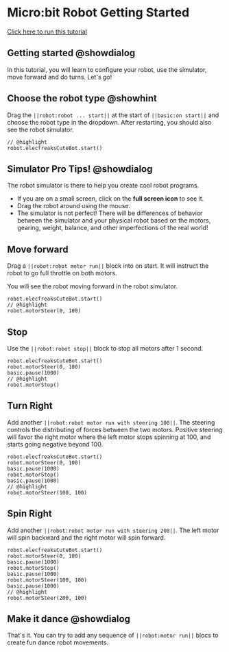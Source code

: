 <!-- ```package
microbit_robot=github:microsoft/microbit-robot
``` -->

# Micro:bit Robot Getting Started
[Click here to run this tutorial](https://makecode.microbit.org/#tutorial:github:GTA-TeleGuam/coding-and-robotics-2024/tutorials/microsoft-microbit-robot-getting-started)

## Getting started @showdialog

In this tutorial, you will learn to configure your robot, use the simulator, move forward and do turns.
Let's go!

## Choose the robot type @showhint

Drag the `||robot:robot ... start||` at the start of `||basic:on start||` and choose the robot type
in the dropdown. After restarting, you should also see the robot simulator.

```blocks
// @highlight
robot.elecfreaksCuteBot.start()
```

## Simulator Pro Tips! @showdialog

The robot simulator is there to help you create cool robot programs. 
- If you are on a small screen, click on the **full screen icon** to see it.
- Drag the robot around using the mouse.
- The simulator is not perfect! There will be differences of behavior between the simulator
and your physical robot based on the motors, gearing, weight, balance, and other imperfections
of the real world!

## Move forward

Drag a `||robot:robot motor run||` block into on start. 
It will instruct the robot to go full throttle on both motors.

You will see the robot moving forward in the robot simulator.

```blocks
robot.elecfreaksCuteBot.start()
// @highlight
robot.motorSteer(0, 100)
```

## Stop

Use the `||robot:robot stop||` block to stop all motors after 1 second.

```blocks
robot.elecfreaksCuteBot.start()
robot.motorSteer(0, 100)
basic.pause(1000)
// @highlight
robot.motorStop()
```

## Turn Right

Add another `||robot:robot motor run with steering 100||`. The steering controls the distributing
of forces between the two motors. Positive steering will favor the right motor
where the left motor stops spinning at 100, and starts going negative beyond 100.

```blocks
robot.elecfreaksCuteBot.start()
robot.motorSteer(0, 100)
basic.pause(1000)
robot.motorStop()
basic.pause(1000)
// @highlight
robot.motorSteer(100, 100)
```

## Spin Right

Add another `||robot:robot motor run with steering 200||`. The left motor will spin backward
and the right motor will spin forward.

```blocks
robot.elecfreaksCuteBot.start()
robot.motorSteer(0, 100)
basic.pause(1000)
robot.motorStop()
basic.pause(1000)
robot.motorSteer(100, 100)
basic.pause(1000)
// @highlight
robot.motorSteer(200, 100)
```

## Make it dance @showdialog

That's it. You can try to add any sequence of `||robot:motor run||` blocs to create fun
dance robot movements.